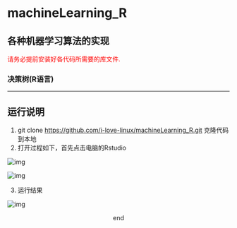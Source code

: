 # machineLearning_R
## 各种机器学习算法的实现

<font color=red>请务必提前安装好各代码所需要的库文件.</font>

### 决策树(R语言)
---
## 运行说明

1. git clone https://github.com/i-love-linux/machineLearning_R.git 克隆代码到本地
2. 打开过程如下，首先点击电脑的Rstudio

![img](https://github.com/i-love-linux/machineLearning_R/blob/master/img/1.png)

![img](https://github.com/i-love-linux/machineLearning_R/blob/master/img/2.png)

3. 运行结果

![img](https://github.com/i-love-linux/machineLearning_R/blob/master/img/3.png)

<center>end</center>

